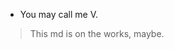 - You may call me V.

> This md is on the works, maybe.

<!---
IpreferV/IpreferV is a ✨ special ✨ repository because its `README.md` (this file) appears on your GitHub profile.
You can click the Preview link to take a look at your changes.
--->
